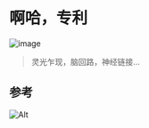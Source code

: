 # 啊哈，专利

![image](https://user-images.githubusercontent.com/99159300/152724181-8d0a3229-c54c-4fdf-91a1-1f9e2019c95a.png)
> 灵光乍现，脑回路，神经链接...


## 参考

![Alt](https://repobeats.axiom.co/api/embed/6b5a0ac1443cfd74dc4ecdd8cb8f842cb2e09517.svg "Repobeats analytics image")

